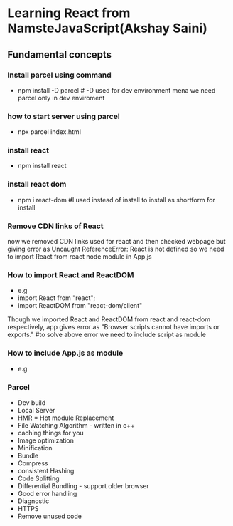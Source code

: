 # Learning React from NamsteJavaScript(Akshay Saini)
## Fundamental concepts
### Install parcel using command
- npm install -D parcel # -D used for dev environment mena we need parcel only in dev enviroment
### how to start server using parcel
- npx parcel index.html

### install react
- npm install react
### install react dom
- npm i react-dom #I used instead of install to install as shortform for install

### Remove CDN links of React
now we removed CDN links used for react and then checked webpage but giving error as
Uncaught ReferenceError: React is not defined
so we need to import React from react node module in App.js 
### How to import React and ReactDOM
- e.g 
- import React from "react";
- import ReactDOM from "react-dom/client"

Though we imported React and ReactDOM from react and react-dom respectively, app gives error as "Browser scripts cannot have imports or exports."
#to solve above error we need to include script as module

### How to include App.js as module
- e.g <script type="module" src="./App.js"></script>

### Parcel
- Dev build
- Local Server
- HMR = Hot module Replacement
- File Watching Algorithm - written in c++
- caching things for you
- Image optimization
- Minification
- Bundle
- Compress
- consistent Hashing
- Code Splitting
- Differential Bundling - support older browser
- Good error handling
- Diagnostic 
- HTTPS
- Remove unused code 





